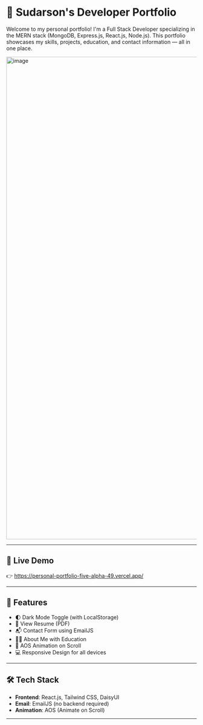 # 💼 Sudarson's Developer Portfolio

Welcome to my personal portfolio! I'm a Full Stack Developer specializing in the MERN stack (MongoDB, Express.js, React.js, Node.js). This portfolio showcases my skills, projects, education, and contact information — all in one place.

<img width="1279" alt="image" src="https://github.com/user-attachments/assets/dc74d251-e8a0-47f0-8389-351739dc5b68" />


---

## 🚀 Live Demo

👉 https://personal-portfolio-five-alpha-49.vercel.app/


---

## 📌 Features

- 🌓 Dark Mode Toggle (with LocalStorage)
- 📄 View Resume (PDF)
- 📬 Contact Form using EmailJS
- 👨‍💼 About Me with Education
- 🎨 AOS Animation on Scroll
- 💻 Responsive Design for all devices

---

## 🛠 Tech Stack

- **Frontend**: React.js, Tailwind CSS, DaisyUI
- **Email**: EmailJS (no backend required)
- **Animation**: AOS (Animate on Scroll)

---


